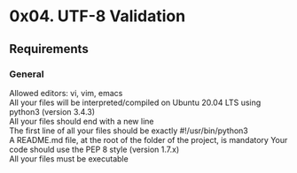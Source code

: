 # 0x04. UTF-8 Validation

## Requirements

### General  

Allowed editors: vi, vim, emacs  
All your files will be interpreted/compiled on Ubuntu 20.04 LTS using python3 (version 3.4.3)  
All your files should end with a new line  
The first line of all your files should be exactly #!/usr/bin/python3  
A README.md file, at the root of the folder of the project, is mandatory 
Your code should use the PEP 8 style (version 1.7.x)  
All your files must be executable  
